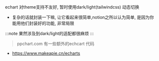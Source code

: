 echart 对theme支持不友好, 暂时使用dark/light(tailwindcss) 动态切换

* 复杂的话就封装一下嘛, 让它看起来很简单,notion之所以认为简单, 是因为你能用他们封装好的功能, 非常局限

:::note
果然涉及到dark/light的适配都很麻烦
:::

> ppchart.com 有一些额外的echcart 代码
* https://www.makeapie.cn/echarts